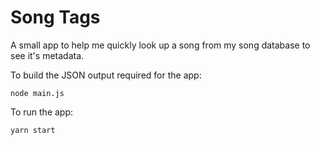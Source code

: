 # Song Tags
A small app to help me quickly look up a song from my song database to see it's metadata.


To build the JSON output required for the app:

```
node main.js
```

To run the app:
```
yarn start
```
